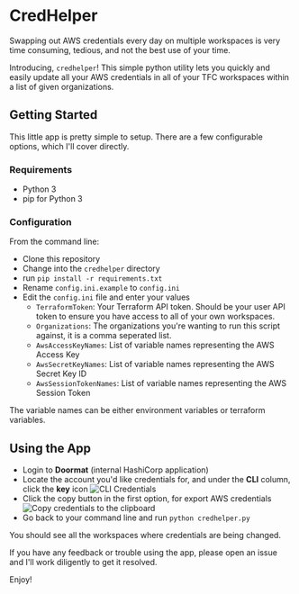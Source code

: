 # CredHelper

Swapping out AWS credentials every day on multiple workspaces is very time consuming, tedious, and not the best use of your time.

Introducing, `credhelper`! This simple python utility lets you quickly and easily update all your AWS credentials in all of your TFC workspaces within a list of given organizations.

## Getting Started

This little app is pretty simple to setup. There are a few configurable options, which I'll cover directly.

### Requirements

* Python 3
* pip for Python 3

### Configuration

From the command line:

* Clone this repository
* Change into the `credhelper` directory
* run `pip install -r requirements.txt`
* Rename `config.ini.example` to `config.ini`
* Edit the `config.ini` file and enter your values
  - `TerraformToken`: Your Terraform API token. Should be your user API token to ensure you have access to all of your own workspaces.
  - `Organizations`: The organizations you're wanting to run this script against, it is a comma seperated list.
  - `AwsAccessKeyNames`: List of variable names representing the AWS Access Key
  - `AwsSecretKeyNames`: List of variable names representing the AWS Secret Key ID
  - `AwsSessionTokenNames`: List of variable names representing the AWS Session Token

The variable names can be either environment variables or terraform variables.

## Using the App

* Login to **Doormat** (internal HashiCorp application)
* Locate the account you'd like credentials for, and under the **CLI** column, click the **key** icon
  ![CLI Credentials](https://github.com/kevincloud/credhelper/blob/master/docs/images/cli-button.png)
* Click the copy button in the first option, for export AWS credentials
  ![Copy credentials to the clipboard](https://github.com/kevincloud/credhelper/blob/master/docs/images/clipboard.png)
* Go back to your command line and run `python credhelper.py`

You should see all the workspaces where credentials are being changed.

If you have any feedback or trouble using the app, please open an issue and I'll work diligently to get it resolved.

Enjoy!
